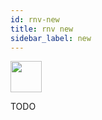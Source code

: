 ```yaml
---
id: rnv-new
title: rnv new
sidebar_label: new
---
```


<img src="https://renative.org/img/ic_cli.png" width=50 height=50 />

TODO
